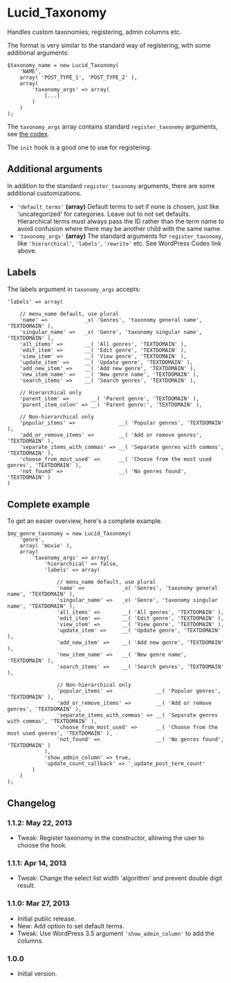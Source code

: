 # Lucid\_Taxonomy

Handles custom taxonomies; registering, admin columns etc.

The format is very similar to the standard way of registering, with some additional arguments:

	$taxonomy_name = new Lucid_Taxonomy(
		'NAME',
		array( 'POST_TYPE_1', 'POST_TYPE_2' ),
		array(
			'taxonomy_args' => array(
				[...]
			)
		)
	);

The `taxonomy_args` array contains standard `register_taxonomy` arguments, see [the codex](http://codex.wordpress.org/Function_Reference/register_taxonomy#Arguments).

The `init` hook is a good one to use for registering.

## Additional arguments

In addition to the standard `register_taxonomy` arguments, there are some additional customizations.

* `'default_terms'` **(array)** Default terms to set if none is chosen, just like 'uncategorized' for categories. Leave out to not set defaults. Hierarchical terms must always pass the ID rather than the term name to avoid confusion where there may be another child with the same name.
* `'taxonomy_args'` **(array)** The standard arguments for `register_taxonomy`, like `'hierarchical'`, `'labels'`, `'rewrite'` etc. See WordPress Codex link above.

## Labels

The labels argument in `taxonomy_args` accepts:

	'labels' => array(

		// menu_name default, use plural
		'name' =>            _x( 'Genres', 'taxonomy general name', 'TEXTDOMAIN' ),
		'singular_name' =>   _x( 'Genre', 'taxonomy singular name', 'TEXTDOMAIN' ),
		'all_items' =>       __( 'All genres', 'TEXTDOMAIN' ),
		'edit_item' =>       __( 'Edit genre', 'TEXTDOMAIN' ),
		'view_item' =>       __( 'View genre', 'TEXTDOMAIN' ),
		'update_item' =>     __( 'Update genre', 'TEXTDOMAIN' ),
		'add_new_item' =>    __( 'Add new genre', 'TEXTDOMAIN' ),
		'new_item_name' =>   __( 'New genre name', 'TEXTDOMAIN' ),
		'search_items' =>    __( 'Search genres', 'TEXTDOMAIN' ),

		// Hierarchical only
		'parent_item' =>       __( 'Parent genre', 'TEXTDOMAIN' ),
		'parent_item_colon' => __( 'Parent genre:', 'TEXTDOMAIN' ),

		// Non-hierarchical only
		'popular_items' =>              __( 'Popular genres', 'TEXTDOMAIN' ),
		'add_or_remove_items' =>        __( 'Add or remove genres', 'TEXTDOMAIN' ),
		'separate_items_with_commas' => __( 'Separate genres with commas', 'TEXTDOMAIN' ),
		'choose_from_most_used' =>      __( 'Choose from the most used genres', 'TEXTDOMAIN' ),
		'not_found' =>                  __( 'No genres found', 'TEXTDOMAIN' )
	)

## Complete example

To get an easier overview, here's a complete example.

	$my_genre_taxonomy = new Lucid_Taxonomy(
		'genre',
		array( 'movie' ),
		array(
			'taxonomy_args' => array(
				'hierarchical' => false,
				'labels' => array(

					// menu_name default, use plural
					'name' =>            _x( 'Genres', 'taxonomy general name', 'TEXTDOMAIN' ),
					'singular_name' =>   _x( 'Genre', 'taxonomy singular name', 'TEXTDOMAIN' ),
					'all_items' =>       __( 'All genres', 'TEXTDOMAIN' ),
					'edit_item' =>       __( 'Edit genre', 'TEXTDOMAIN' ),
					'view_item' =>       __( 'View genre', 'TEXTDOMAIN' ),
					'update_item' =>     __( 'Update genre', 'TEXTDOMAIN' ),
					'add_new_item' =>    __( 'Add new genre', 'TEXTDOMAIN' ),
					'new_item_name' =>   __( 'New genre name', 'TEXTDOMAIN' ),
					'search_items' =>    __( 'Search genres', 'TEXTDOMAIN' ),

					// Non-hierarchical only
					'popular_items' =>              __( 'Popular genres', 'TEXTDOMAIN' ),
					'add_or_remove_items' =>        __( 'Add or remove genres', 'TEXTDOMAIN' ),
					'separate_items_with_commas' => __( 'Separate genres with commas', 'TEXTDOMAIN' ),
					'choose_from_most_used' =>      __( 'Choose from the most used genres', 'TEXTDOMAIN' ),
					'not_found' =>                  __( 'No genres found', 'TEXTDOMAIN' )
				),
				'show_admin_column' => true,
				'update_count_callback' => '_update_post_term_count'
			)
		)
	);

## Changelog

### 1.1.2: May 22, 2013

* Tweak: Register taxonomy in the constructor, allowing the user to choose the hook.

### 1.1.1: Apr 14, 2013

* Tweak: Change the select list width 'algorithm' and prevent double digit result.

### 1.1.0: Mar 27, 2013

* Initial public release.
* New: Add option to set default terms.
* Tweak: Use WordPress 3.5 argument `'show_admin_column'` to add the columns.

### 1.0.0

* Initial version.